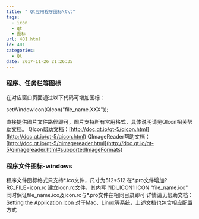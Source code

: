 ```yaml
---
title: " Qt应用程序图标\t\t"
tags:
  - icon
  - qt
  - 图标
url: 401.html
id: 401
categories:
  - Qt
date: 2017-11-26 21:26:35
---
```


### 程序、任务栏等图标

在对应窗口页面通过以下代码可增加图标：

setWindowIcon(QIcon("file_name.XXX"));

直接提供图片文件路径即可，图片支持所有常用格式，具体说明请见QIcon相关帮助文档。 QIcon帮助文档：[http://doc.qt.io/qt-5/qicon.html](http://doc.qt.io/qt-5/qicon.html) QImageReader帮助文档：[http://doc.qt.io/qt-5/qimagereader.html](http://doc.qt.io/qt-5/qimagereader.html#supportedImageFormats)

### 程序文件图标-windows

程序文件图标格式只支持*.ico文件，尺寸为512\*512 在\*.pro文件增加? RC\_FILE=icon.rc 建立icon.rc文件，其内写 ?IDI\_ICON1 ICON "file\_name.ico" 同时保证file\_name.ico及icon.rc与*.pro文件在相同目录即可 详情请见帮助文档：[Setting the Application Icon](http://doc.qt.io/qt-5/appicon.html) 对于Mac、Linux等系统，上述文档也包含相应配置方式